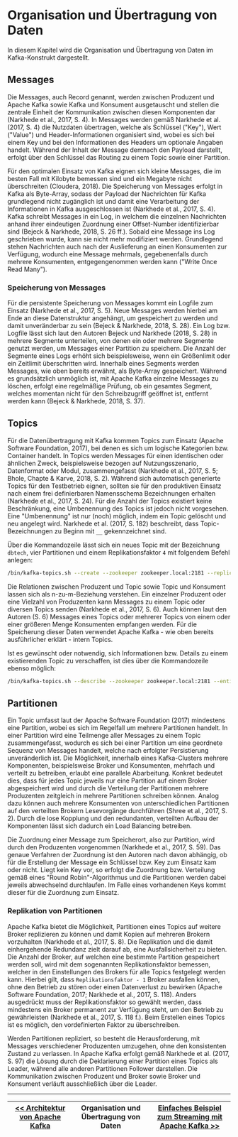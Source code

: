 # Organisation und Übertragung von Daten
In diesem Kapitel wird die Organisation und Übertragung von Daten im Kafka-Konstrukt dargestellt.

## Messages
Die Messages, auch Record genannt, werden zwischen Produzent und Apache Kafka sowie Kafka und Konsument ausgetauscht und stellen die zentrale Einheit der Kommunikation zwischen diesen Komponenten dar (Narkhede et al., 2017, S. 4). In Messages werden gemäß Narkhede et al. (2017, S. 4) die Nutzdaten übertragen, welche als Schlüssel ("Key"), Wert ("Value") und Header-Informationen organisiert sind, wobei es sich bei einem Key und bei den Informationen des Headers um optionale Angaben handelt. Während der Inhalt der Message demnach den Payload darstellt, erfolgt über den Schlüssel das Routing zu einem Topic sowie einer Partition.

Für den optimalen Einsatz von Kafka eignen sich kleine Messages, die im besten Fall mit Kilobyte bemessen sind und ein Megabyte nicht überschreiten (Cloudera, 2018). Die Speicherung von Messages erfolgt in Kafka als Byte-Array, sodass der Payload der Nachrichten für Kafka grundlegend nicht zugänglich ist und damit eine Verarbeitung der Informationen in Kafka ausgeschlossen ist (Narkhede et al., 2017, S. 4). Kafka schreibt Messages in ein Log, in welchem die einzelnen Nachrichten anhand ihrer eindeutigen Zuordnung einer Offset-Number identifizierbar sind  (Bejeck & Narkhede, 2018, S. 26 ff.). Sobald eine Message ins Log geschrieben wurde, kann sie nicht mehr modifiziert werden. Grundlegend stehen Nachrichten auch nach der Auslieferung an einen Konsumenten zur Verfügung, wodurch eine Message mehrmals, gegebenenfalls durch mehrere Konsumenten, entgegengenommen werden kann ("Write Once Read Many").

### Speicherung von Messages
Für die persistente Speicherung von Messages kommt ein Logfile zum Einsatz (Narkhede et al., 2017, S. 5). Neue Messages werden hierbei am Ende an diese Datenstruktur angehängt, um gespeichert zu werden und damit unveränderbar zu sein (Bejeck & Narkhede, 2018, S. 28). Ein Log bzw. Logfile lässt sich laut den Autoren Bejeck und Narkhede (2018, S. 28) in mehrere Segmente unterteilen, von denen ein oder mehrere Segmente genutzt werden, um Messages einer Partition zu speichern. Die Anzahl der Segmente eines Logs erhöht sich beispielsweise, wenn ein Größenlimit oder ein Zeitlimit überschritten wird. Innerhalb eines Segments werden Messages, wie oben bereits erwähnt, als Byte-Array gespeichert. Während es grundsätzlich unmöglich ist, mit Apache Kafka einzelne Messages zu löschen, erfolgt eine regelmäßige Prüfung, ob ein gesamtes Segment, welches momentan nicht für den Schreibzugriff geöffnet ist, entfernt werden kann (Bejeck & Narkhede, 2018, S. 37).

## Topics
Für die Datenübertragung mit Kafka kommen Topics zum Einsatz (Apache Software Foundation, 2017), bei denen es sich um logische Kategorien bzw. Container handelt. In Topics werden Messages für einen identischen oder ähnlichen Zweck, beispielsweise bezogen auf Nutzungsszenario, Datenformat oder Modul, zusammengefasst (Narkhede et al., 2017, S. 5; Bhole, Chapte & Karve, 2018, S. 2). Während sich automatisch generierte Topics für den Testbetrieb eignen, sollten sie für den produktiven Einsatz nach einem frei definierbaren Namensschema Bezeichnungen erhalten (Narkhede et al., 2017, S. 24). Für die Anzahl der Topics existiert keine Beschränkung, eine Umbenennung des Topics ist jedoch nicht vorgesehen. Eine "Umbenennung" ist nur (noch) möglich, indem ein Topic gelöscht und neu angelegt wird. Narkhede et al. (2017, S. 182) beschreibt, dass Topic-Bezeichnungen zu Beginn mit ``__`` gekennzeichnet sind.

Über die Kommandozeile lässt sich ein neues Topic mit der Bezeichnung ``dbtech``, vier Partitionen und einem Replikationsfaktor ``4`` mit folgendem Befehl anlegen:

```bash
/bin/kafka-topics.sh --create --zookeeper zookeeper.local:2181 --replication-factor 4 --partitions 4 --topic dbtech
```

Die Relationen zwischen Produzent und Topic sowie Topic und Konsument lassen sich als n-zu-m-Beziehung verstehen. Ein einzelner Produzent oder eine Vielzahl von Produzenten kann Messages zu einem Topic oder diversen Topics senden (Narkhede et al., 2017, S. 6). Auch können laut den Autoren (S. 6) Messages eines Topics oder mehrerer Topics von einem oder einer größeren Menge Konsumenten empfangen werden. Für die Speicherung dieser Daten verwendet Apache Kafka - wie oben bereits ausführlicher erklärt - intern Topics.

Ist es gewünscht oder notwendig, sich Informationen bzw. Details zu einem existierenden Topic zu verschaffen, ist dies über die Kommandozeile ebenso möglich:

```bash
/bin/kafka-topics.sh --describe --zookeeper zookeeper.local:2181 --entity-type topics --entity-name dbtech
```

## Partitionen
Ein Topic umfasst laut der Apache Software Foundation (2017) mindestens eine Partition, wobei es sich im Regelfall um mehrere Partitionen handelt. In einer Partition wird eine Teilmenge aller Messages zu einem Topic zusammengefasst, wodurch es sich bei einer Partition um eine geordnete Sequenz von Messages handelt, welche nach erfolgter Persistierung unveränderlich ist. Die Möglichkeit, innerhalb eines Kafka-Clusters mehrere Komponenten, beispielsweise Broker und Konsumenten, mehrfach und verteilt zu betreiben, erlaubt eine parallele Abarbeitung. Konkret bedeutet dies, dass für jedes Topic jeweils nur eine Partition auf einem Broker abgespeichert wird und durch die Verteilung der Partitionen mehrere Produzenten zeitgleich in mehrere Partitionen schreiben können. Analog dazu können auch mehrere Konsumenten von unterschiedlichen Partitionen auf den verteilten Brokern Lesevorgänge durchführen (Shree et al., 2017, S. 2). Durch die lose Kopplung und den redundanten, verteilten Aufbau der Komponenten lässt sich dadurch ein Load Balancing betreiben.

Die Zuordnung einer Message zum Speicherort, also zur Partition, wird durch den Produzenten vorgenommen (Narkhede et al., 2017, S. 59). Das genaue Verfahren der Zuordnung ist den Autoren nach davon abhängig, ob für die Erstellung der Message ein Schlüssel bzw. Key zum Einsatz kam oder nicht. Liegt kein Key vor, so erfolgt die Zuordnung bzw. Verteilung gemäß eines "Round Robin"-Algorithmus und die Partitionen werden dabei jeweils abwechselnd durchlaufen. Im Falle eines vorhandenen Keys kommt dieser für die Zuordnung zum Einsatz.

### Replikation von Partitionen
Apache Kafka bietet die Möglichkeit, Partitionen eines Topics auf weitere Broker replizieren zu können und damit Kopien auf mehreren Brokern vorzuhalten (Narkhede et al., 2017, S. 8). Die Replikation und die damit einhergehende Redundanz zielt darauf ab, eine Ausfallsicherheit zu bieten. Die Anzahl der Broker, auf welchen eine bestimmte Partition gespeichert werden soll, wird mit dem sogenannten Replikationsfaktor bemessen, welcher in den Einstellungen des Brokers für alle Topics festgelegt werden kann. Hierbei gilt, dass ``Replikationsfaktor - 1`` Broker ausfallen können, ohne den Betrieb zu stören oder einen Datenverlust zu bewirken (Apache Software Foundation, 2017; Narkhede et al., 2017, S. 118). Anders ausgedrückt muss der Replikationsfaktor so gewählt werden, dass mindestens ein Broker permanent zur Verfügung steht, um den Betrieb zu gewährleisten (Narkhede et al., 2017, S. 118 f.). Beim Erstellen eines Topics ist es möglich, den vordefinierten Faktor zu überschreiben.

Werden Partitionen repliziert, so besteht die Herausforderung, mit Messages verschiedener Produzenten umzugehen, ohne den konsistenten Zustand zu verlassen. In Apache Kafka erfolgt gemäß Narkhede et al. (2017, S. 97) die Lösung durch die Deklarierung einer Partition eines Topics als Leader, während alle anderen Partitionen Follower darstellen. Die Kommunikation zwischen Produzent und Broker sowie Broker und Konsument verläuft ausschließlich über die Leader.

---

| [<< Architektur von Apache Kafka](03_kafka_architektur.md) | Organisation und Übertragung von Daten | [Einfaches Beispiel zum Streaming mit Apache Kafka >>](05_beispielimplementierung_streaming.md) |
|------------------------------------------------------------|----------------------------------------|-------------------------------------------------------------------------------------------------|
